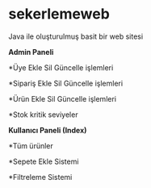 # sekerlemeweb
Java ile oluşturulmuş basit bir web sitesi

**Admin Paneli**


*Üye Ekle Sil Güncelle işlemleri

*Sipariş Ekle Sil Güncelle işlemleri

*Ürün Ekle Sil Güncelle işlemleri

*Stok kritik seviyeler


**Kullanıcı Paneli (Index)**



*Tüm ürünler

*Sepete Ekle Sistemi

*Filtreleme Sistemi


